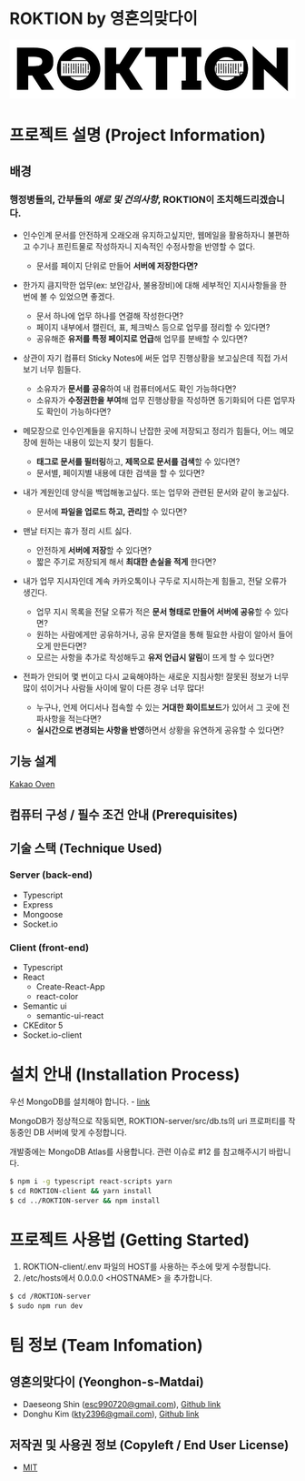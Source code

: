 # ROKTION by 영혼의맞다이

![LOGO](./img/fittedLogo.png)
<!--팀명 로고 이미지, 팀소개, 프로젝트 설명 (or 동영상)-->

# 프로젝트 설명 (Project Information)

## 배경
### 행정병들의, 간부들의 ___애로 및 건의사항___, ROKTION이 조치해드리겠습니다.
- 인수인계 문서를 안전하게 오래오래 유지하고싶지만, 웹메일을 활용하자니 불편하고 수기나 프린트물로 작성하자니 지속적인 수정사항을 반영할 수 없다.
    - 문서를 페이지 단위로 만들어 **서버에 저장한다면?**

- 한가지 큼지막한 업무(ex: 보안감사, 불용장비)에 대해 세부적인 지시사항들을 한 번에 볼 수 있었으면 좋겠다.
    - 문서 하나에 업무 하나를 연결해 작성한다면?
    - 페이지 내부에서 캘린더, 표, 체크박스 등으로 업무를 정리할 수 있다면?
    - 공유해준 **유저를 특정 페이지로 언급**해 업무를 분배할 수 있다면?

- 상관이 자기 컴퓨터 Sticky Notes에 써둔 업무 진행상황을 보고싶은데 직접 가서 보기 너무 힘들다.
    - 소유자가 **문서를 공유**하여 내 컴퓨터에서도 확인 가능하다면?
    - 소유자가 **수정권한을 부여**해 업무 진행상황을 작성하면 동기화되어 다른 업무자도 확인이 가능하다면?

- 메모장으로 인수인계들을 유지하니 난잡한 곳에 저장되고 정리가 힘들다, 어느 메모장에 원하는 내용이 있는지 찾기 힘들다.
    - **태그로 문서를 필터링**하고, **제목으로 문서를 검색**할 수 있다면?
    - 문서별, 페이지별 내용에 대한 검색을 할 수 있다면?

- 내가 계원인데 양식을 백업해놓고싶다. 또는 업무와 관련된 문서와 같이 놓고싶다.
    - 문서에 **파일을 업로드 하고, 관리**할 수 있다면?

- 맨날 터지는 휴가 정리 시트 싫다.
    - 안전하게 **서버에 저장**할 수 있다면?
    - 짧은 주기로 저장되게 해서 **최대한 손실을 적게** 한다면?

- 내가 업무 지시자인데 계속 카카오톡이나 구두로 지시하는게 힘들고, 전달 오류가 생긴다.
    - 업무 지시 목록을 전달 오류가 적은 **문서 형태로 만들어 서버에 공유**할 수 있다면?
    - 원하는 사람에게만 공유하거나, 공유 문자열을 통해 필요한 사람이 알아서 들어오게 만든다면?
    - 모르는 사항을 추가로 작성해두고 **유저 언급시 알림**이 뜨게 할 수 있다면?

- 전파가 안되어 몇 번이고 다시 교육해야하는 새로운 지침사항! 잘못된 정보가 너무 많이 섞이거나 사람들 사이에 말이 다른 경우 너무 많다!
    - 누구나, 언제 어디서나 접속할 수 있는 **거대한 화이트보드**가 있어서 그 곳에 전파사항을 적는다면? 
    - **실시간으로 변경되는 사항을 반영**하면서 상황을 유연하게 공유할 수 있다면?


## 기능 설계

<!--목업 프레임워크 : 카카오 오븐-->
<!--스크린샷 잔뜩-->
[Kakao Oven](https://ovenapp.io/project/Oe2RQMVa1IWS8jOmZ4S615D2xeDnUJKu#MZCzh)

## 컴퓨터 구성 / 필수 조건 안내 (Prerequisites)

<!--지원 브라우저, 권장 등-->

## 기술 스택 (Technique Used)

### Server (back-end)

<!--사용된 언어, 프레임워크 등-->
- Typescript
- Express
- Mongoose
- Socket.io

### Client (front-end)

<!--프레임워크, 라이브러리 등-->
- Typescript
- React
    - Create-React-App
    - react-color
- Semantic ui
    - semantic-ui-react
- CKEditor 5
- Socket.io-client

# 설치 안내 (Installation Process)

우선 MongoDB를 설치해야 합니다. - [link](https://docs.mongodb.com/manual/administration/install-community/)

MongoDB가 정상적으로 작동되면, ROKTION-server/src/db.ts의 uri 프로퍼티를 작동중인 DB 서버에 맞게 수정합니다.

개발중에는 MongoDB Atlas를 사용합니다. 관련 이슈로 #12 를 참고해주시기 바랍니다.

```bash
$ npm i -g typescript react-scripts yarn
$ cd ROKTION-client && yarn install
$ cd ../ROKTION-server && npm install
```

# 프로젝트 사용법 (Getting Started)

<!--아무거나 적당히 사용법 작성-->
1. ROKTION-client/.env 파일의 HOST를 사용하는 주소에 맞게 수정합니다.
2. /etc/hosts에서 0.0.0.0 \<HOSTNAME> 을 추가합니다.

```bash
$ cd /ROKTION-server
$ sudo npm run dev
```

# 팀 정보 (Team Infomation)

## 영혼의맞다이 (Yeonghon-s-Matdai)
- Daeseong Shin (esc990720@gmail.com), [Github link](https://github.com/Merseong)
- Donghu Kim (kty2396@gmail.com), [Github link](https://github.com/I-AM-PROTO)


## 저작권 및 사용권 정보 (Copyleft / End User License)
 * [MIT](https://github.com/Merseong/WEB_ROKTION_Yeonghon-s-Matdai/blob/master/LICENSE)
 
